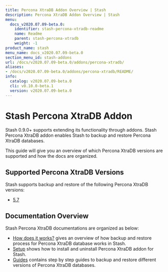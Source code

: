 ```yaml
---
title: Percona XtraDB Addon Overview | Stash
description: Percona XtraDB Addon Overview | Stash
menu:
  docs_v2020.07.09-beta.0:
    identifier: stash-percona-xtradb-readme
    name: Readme
    parent: stash-percona-xtradb
    weight: -1
product_name: stash
menu_name: docs_v2020.07.09-beta.0
section_menu_id: stash-addons
url: /docs/v2020.07.09-beta.0/addons/percona-xtradb/
aliases:
- /docs/v2020.07.09-beta.0/addons/percona-xtradb/README/
info:
  catalog: v2020.07.09-beta.0
  cli: v0.10.0-beta.1
  version: v2020.07.09-beta.0
---
```


# Stash Percona XtraDB Addon

Stash 0.9.0+ supports extending its functionality through addons. Stash Percona XtraDB addon enables Stash to backup and restore Percona XtraDB databases.

This guide will give you an overview of which Percona XtraDB versions are supported and how the docs are organized.

## Supported Percona XtraDB Versions

Stash supports backup and restore of the following Percona XtraDB versions:

- [5.7](/docs/v2020.07.09-beta.0/addons/percona-xtradb/guides/5.7/clustered)

## Documentation Overview

Stash Percona XtraDB documentations are organized as below:

- [How does it works?](/docs/v2020.07.09-beta.0/addons/percona-xtradb/overview) gives an overview of how backup and restore process for Percona XtraDB database works in Stash.
- [Setup](/docs/v2020.07.09-beta.0/addons/percona-xtradb/setup/install) shows how to install and uninstall Percona XtraDB addon for Stash.
- [Guides](/docs/v2020.07.09-beta.0/addons/percona-xtradb/guides/5.7/clustered) contains step by step guides to backup and restore different versions of Percona XtraDB databases.
